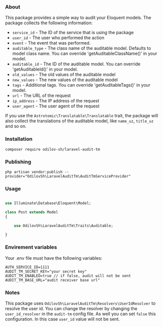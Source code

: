 ### About

This package provides a simple way to audit your Eloquent models.
The package collects the following information:

- `service_id` - The ID of the service that is using the package
- `user_id` - The user who performed the action
- `event` - The event that was performed.
- `auditable_type` - The class name of the auditable model. Defaults to model class name. You can override 'getAuditableClassName()' in your model.
- `auditable_id` - The ID of the auditable model. You can override 'getAuditableId()' in your model.
- `old_values` - The old values of the auditable model
- `new_values` - The new values of the auditable model
- `tags` - Additional tags. You can override 'getAuditableTags()' in your model.
- `url` - The URL of the request
- `ip_address` - The IP address of the request
- `user_agent` - The user agent of the request

If you use the `Astrotomic\Translatable\Translatable` trait, the package will also collect the translations of the auditable model, like `name_uz`, `title_uz` and so on.


### Installation

```shell
composer require odilov-sh/laravel-audit-tm
```
### Publishing
    
```shell
php artisan vendor:publish --provider="OdilovSh\LaravelAuditTm\AuditTmServiceProvider"
```
### Usage

```php

use Illuminate\Database\Eloquent\Model;

class Post extends Model
{

    use OdilovSh\LaravelAuditTm\Traits\Auditable;

}
```
### Envirement variables
Your .env file must have the following variables:
```dotenv
AUTH_SERVICE_ID=1111
AUDIT_TM_SECRET_KEY="your secret key"
AUDIT_TM_ENABLED=true // if false, audit will not be sent
AUDIT_TM_BASE_URL="audit receiver base url"
```
### Notes
This package uses `OdilovSh\LaravelAuditTm\Resolvers\UserIdResolver` to resolve the user id. You can change the resolver by changing the `user_id_resolver` in the `audit-tm` config file. As well you can set `false` this configuration. In this case `user_id` value will not be sent. 
